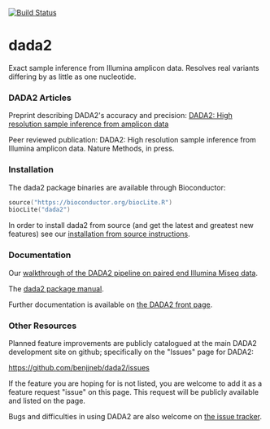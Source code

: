 
[![Build Status](https://travis-ci.org/benjjneb/dada2.svg?branch=Multithreading)](https://travis-ci.org/benjjneb/dada2)

# dada2

Exact sample inference from Illumina amplicon data. Resolves real variants differing by as little as one nucleotide.

### DADA2 Articles

Preprint describing DADA2's accuracy and precision: [DADA2: High resolution sample inference from amplicon data](http://dx.doi.org/10.1101/024034)

Peer reviewed publication: DADA2: High resolution sample inference from Illumina amplicon data. Nature Methods, in press.

### Installation

The dada2 package binaries are available through Bioconductor:

```S
source("https://bioconductor.org/biocLite.R")
biocLite("dada2")
```

In order to install dada2 from source (and get the latest and greatest new features) see our [installation from source instructions](http://benjjneb.github.io/dada2/R/dada-installation.html).

### Documentation

Our [walkthrough of the DADA2 pipeline on paired end Illumina Miseq data](http://benjjneb.github.io/dada2/R/tutorial.html). 

The [dada2 package manual](https://www.bioconductor.org/packages/3.3/bioc/manuals/dada2/man/dada2.pdf).

Further documentation is available on [the DADA2 front page](http://benjjneb.github.io/dada2/). 

### Other Resources

Planned feature improvements are publicly catalogued at the main DADA2 development site on github; specifically on the "Issues" page for DADA2:

https://github.com/benjjneb/dada2/issues

If the feature you are hoping for is not listed, you are welcome to add it as a feature request "issue" on this page. This request will be publicly available and listed on the page.

Bugs and difficulties in using DADA2 are also welcome on [the issue tracker](https://github.com/benjjneb/dada2/issues).
